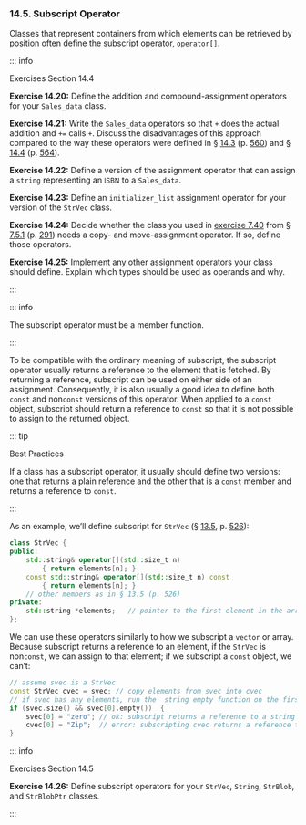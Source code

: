 <h3 id="filepos3620887">14.5. Subscript Operator</h3>
<p>Classes that represent containers from which elements can be retrieved by position often define the subscript operator, <code>operator[]</code>.</p>

::: info
<a id="filepos3621264"></a><p>Exercises Section 14.4</p>
<p><strong>Exercise 14.20:</strong> Define the addition and compound-assignment operators for your <code>Sales_data</code> class.</p>
<p><strong>Exercise 14.21:</strong> Write the <code>Sales_data</code> operators so that <code>+</code> does the actual addition and <code>+=</code> calls <code>+</code>. Discuss the disadvantages of this approach compared to the way these operators were defined in § <a href="132-14.3._arithmetic_and_relational_operators.html#filepos3595833">14.3</a> (p. <a href="132-14.3._arithmetic_and_relational_operators.html#filepos3595833">560</a>) and § <a href="133-14.4._assignment_operators.html#filepos3614210">14.4</a> (p. <a href="133-14.4._assignment_operators.html#filepos3614210">564</a>).</p>
<p><strong>Exercise 14.22:</strong> Define a version of the assignment operator that can assign a <code>string</code> representing an <small>ISBN</small> to a <code>Sales_data</code>.</p>
<p><strong>Exercise 14.23:</strong> Define an <code>initializer_list</code> assignment operator for your version of the <code>StrVec</code> class.</p>
<p><strong>Exercise 14.24:</strong> Decide whether the class you used in <a href="077-7.5._constructors_revisited.html#filepos1972067">exercise 7.40</a> from § <a href="077-7.5._constructors_revisited.html#filepos1953073">7.5.1</a> (p. <a href="077-7.5._constructors_revisited.html#filepos1953073">291</a>) needs a copy- and move-assignment operator. If so, define those operators.</p>
<p><strong>Exercise 14.25:</strong> Implement any other assignment operators your class should define. Explain which types should be used as operands and why.</p>
:::

::: info
<p>The subscript operator must be a member function.</p>
:::

<p>To be compatible with the ordinary meaning of subscript, the subscript operator usually returns a reference to the element that is fetched. By returning a reference, subscript can be used on either side of an assignment. Consequently, it is also usually a good idea to define both <code>const</code> and non<code>const</code> versions of this operator. When applied to a <code>const</code> object, subscript should return a reference to <code>const</code> so that it is not possible to assign to the returned object.</p>

::: tip
<p>Best Practices</p>
<p>If a class has a subscript operator, it usually should define two versions: one that returns a plain reference and the other that is a <code>const</code> member and returns a reference to <code>const</code>.</p>
:::

<p>As an example, we’ll define subscript for <code>StrVec</code> (§ <a href="125-13.5._classes_that_manage_dynamic_memory.html#filepos3380687">13.5</a>, p. <a href="125-13.5._classes_that_manage_dynamic_memory.html#filepos3380687">526</a>):</p>

```c++
class StrVec {
public:
    std::string& operator[](std::size_t n)
        { return elements[n]; }
    const std::string& operator[](std::size_t n) const
        { return elements[n]; }
    // other members as in § 13.5 (p. 526)
private:
    std::string *elements;   // pointer to the first element in the array
};
```

<p>We can use these operators similarly to how we subscript a <code>vector</code> or array. Because subscript returns a reference to an element, if the <code>StrVec</code> is non<code>const</code>, we can assign to that element; if we subscript a <code>const</code> object, we can’t:</p>
<p><a id="filepos3627373"></a></p>

```c++
// assume svec is a StrVec
const StrVec cvec = svec; // copy elements from svec into cvec
// if svec has any elements, run the  string empty function on the first one
if (svec.size() && svec[0].empty())  {
    svec[0] = "zero"; // ok: subscript returns a reference to a string
    cvec[0] = "Zip";  // error: subscripting cvec returns a reference to const
}
```

::: info
<p>Exercises Section 14.5</p>
<p><strong>Exercise 14.26:</strong> Define subscript operators for your <code>StrVec</code>, <code>String</code>, <code>StrBlob</code>, and <code>StrBlobPtr</code> classes.</p>
:::
